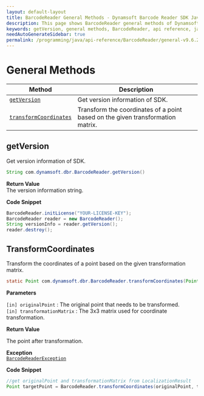 ```yaml
---
layout: default-layout
title: BarcodeReader General Methods - Dynamsoft Barcode Reader SDK Java Edition API Reference
description: This page shows BarcodeReader general methods of Dynamsoft Barcode Reader SDK Java Edition API Reference.
keywords: getVersion, general methods, BarcodeReader, api reference, java
needAutoGenerateSidebar: true
permalink: /programming/java/api-reference/BarcodeReader/general-v9.6.20.html
---
```


# General Methods

  | Method               | Description |
  |----------------------|-------------|
  | [`getVersion`](#getversion) | Get version information of SDK.|
  | [`transformCoordinates`](#transformcoordinates) | Transform the coordinates of a point based on the given transformation matrix. |

## getVersion

Get version information of SDK.

```java
String com.dynamsoft.dbr.BarcodeReader.getVersion()	
```

**Return Value**  
The version information string.

**Code Snippet**  
```java
BarcodeReader.initLicense("YOUR-LICENSE-KEY");
BarcodeReader reader = new BarcodeReader();
String versionInfo = reader.getVersion();
reader.destroy();
```

## TransformCoordinates

Transform the coordinates of a point based on the given transformation matrix.

```java
static Point com.dynamsoft.dbr.BarcodeReader.transformCoordinates(Point originalPoint, double[] transformationMatrix) throws BarcodeReaderException
```

**Parameters**  

`[in] originalPoint` : The original point that needs to be transformed.  
`[in] transformationMatrix` : The 3x3 matrix used for coordinate transformation.

**Return Value**  

The point after transformation.

**Exception**  
[`BarcodeReaderException`](../class/BarcodeReaderException.md)

**Code Snippet**  

```java
//get originalPoint and transformationMatrix from LocalizationResult
Point targetPoint = BarcodeReader.transformCoordinates(originalPoint, transformationMatrix);
```
